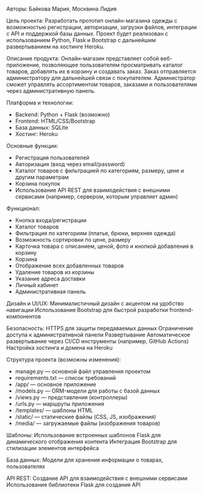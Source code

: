 Авторы: Байкова Мария, Москвина Лидия

Цель проекта:
Разработать прототип онлайн-магазина одежды с возможностью регистрации, авторизации, загрузки файлов, интеграции с API и поддержкой базы данных. Проект будет реализован с использованием Python, Flask и Bootstrap с дальнейшим развертыванием на хостинге Heroku.

Описание продукта:
Онлайн-магазин представляет собой веб-приложение, позволяющее пользователям просматривать каталог товаров, добавлять их в корзину и создавать заказ. Заказ отправляется администратору для дальнейшей связи с покупателем. Администратор сможет управлять ассортиментом товаров, заказами и пользователями через административную панель.

Платформа и технологии:
-	Backend: Python + Flask (возможно)
-	Frontend: HTML/CSS/Bootstrap
-	База данных: SQLite
-	Хостинг: Heroku

Основные функции:
-	Регистрация пользователей
-	Авторизация (вход через email/password)
-	Каталог товаров с фильтрацией по категориям, размеру, цене и другим параметрам
-	Корзина покупок
-	Использование API REST для взаимодействия с внешними сервисами (например, сервером, которым управляет админ)

Функционал:
-	Кнопка входа/регистрации
-	Каталог товаров
-	Фильтрация по категориям (платья, брюки, верхняя одежда)
-	Возможность сортировки по цене, размеру
-	Карточка товара с описанием, ценой, фото и кнопкой добавления в корзину
-	Корзина
-	Отображение всех добавленных товаров
-	Удаление товаров из корзины
-	Указание адреса доставки
-	Личный кабинет
-	Административная панель

Дизайн и UI/UX:
Минималистичный дизайн с акцентом на удобство навигации
Использование Bootstrap для быстрой разработки frontend-компонентов

Безопасность:
HTTPS для защиты передаваемых данных
Ограничение доступа к административной панели
Развертывание
Автоматическое развертывание через CI/CD инструменты (например, GitHub Actions)
Настройка хостинга и домена на Heroku

Структура проекта (возможны изменения):

-	manage.py — основной файл управления проектом
-	requirements.txt — список требований
-	/app/ — основное приложение
-	/models.py — ORM-модели для работы с базой данных
-	/views.py — представления (контроллеры)
-	/urls.py — маршруты приложения
-	/templates/ — шаблоны HTML
-	/static/ — статические файлы (CSS, JS, изображения)
-	/media/ — загружаемые файлы (изображения товаров)

Шаблоны:
Использование встроенных шаблонов Flask для динамического отображения контента
Интеграция Bootstrap для стилизации элементов интерфейса

База данных:
Модели для хранения информации о товарах, пользователях

API REST:
Создание API для взаимодействия с внешними сервисами
Использование библиотеки Flask для создания API
